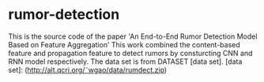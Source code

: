 # rumor-detection
This is the source code of the paper 'An End-to-End Rumor Detection Model Based on Feature Aggregation'
This work combined the content-based feature and propagation feature to detect rumors by consturcting CNN and RNN model respectively.
The data set is from DATASET [data set]. 
[data set]: (http://alt.qcri.org/˜wgao/data/rumdect.zip)
